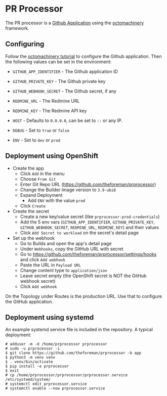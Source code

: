 # PR Processor

The PR processor is a [Github Application](https://developer.github.com/apps/) using the [octomachinery](https://github.com/sanitizers/octomachinery) framework.

## Configuring

Follow the [octomachinery tutorial](https://tutorial.octomachinery.dev/en/latest/octomachinery-for-github-apps.html#create-a-new-github-app) to configure the Github application. Then the following values can be set in the environment:

* `GITHUB_APP_IDENTIFIER` - The Github application ID
* `GITHUB_PRIVATE_KEY` - The Github private key
* `GITHUB_WEBHOOK_SECRET` - The Github secret, if any
* `REDMINE_URL` - The Redmine URL
* `REDMINE_KEY` - The Redmine API key

* `HOST` - Defaults to `0.0.0.0`, can be set to `::` or any IP.
* `DEBUG` - Set to `true` or `false`
* `ENV` - Set to `dev` or `prod`

## Deployment using OpenShift

* Create the app
  * Click `Add` in the menu
  * Choose `From Git`
  * Enter Git Repo URL (https://github.com/theforeman/prprocessor)
  * Change the Builder Image version to `3.9-ubi8`
  * Expand Deployment
    * Add `ENV` with the value `prod`
  * Click `Create`
* Create the secret
  * Create a new key/value secret (like `prprocessor-prod-credentials`)
  * Add the 5 env vars (`GITHUB_APP_IDENTIFIER`, `GITHUB_PRIVATE_KEY`, `GITHUB_WEBHOOK_SECRET`, `REDMINE_URL`, `REDMINE_KEY`) and their values
  * Click `Add Secret to workload` on the secret's detail page
* Set up the webhook
  * Go to Builds and open the app's detail page
  * Under `Webhooks`, copy the GitHub URL with secret
  * Go to https://github.com/theforeman/prprocessor/settings/hooks and click `Add webhook`
  * Paste the URL in `Payload URL`
  * Change content type to `application/json`
  * Leave secret empty (the OpenShift secret is NOT the GitHub webhook secret)
  * Click `Add webhook`

On the Topology under Routes is the production URL. Use that to configure the GitHub application.

## Deployment using systemd

An example systemd service file is included in the repository. A typical deployment:

```console
# adduser -m -d /home/prprocessor prprocessor
# sudo -u prprocessor -i
$ git clone https://github.com/theforeman/prprocessor -b app
$ python3 -m venv venv
$ . venv/bin/activate
$ pip install -e prprocessor
$ exit
# cp /home/prprocessor/prprocessor/prprocessor.service /etc/systemd/system/
# systemctl edit prprocessor.service
# systemctl enable --now prprocessor.service
```
